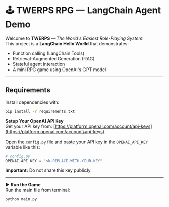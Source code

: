 # 🕹️ TWERPS RPG — LangChain Agent Demo

Welcome to **TWERPS** — *The World's Easiest Role-Playing System*!  
This project is a **LangChain Hello World** that demonstrates:

- Function calling (LangChain Tools)
- Retrieval-Augmented Generation (RAG)
- Stateful agent interaction
- A mini RPG game using OpenAI's GPT model

---

## Requirements

Install dependencies with:

```bash
pip install -r requirements.txt
```

**Setup Your OpenAI API Key**  
Get your API key from: [https://platform.openai.com/account/api-keys](https://platform.openai.com/account/api-keys)

Open the `config.py` file and paste your API key in the `OPENAI_API_KEY` variable like this:

```python
# config.py
OPENAI_API_KEY = "sk-REPLACE-WITH-YOUR-KEY"
```

**Important:** Do not share this key publicly.

---

▶️ **Run the Game**  
Run the main file from terminal:

```bash
python main.py
```

